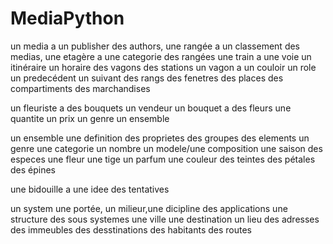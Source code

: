 # MediaPython
un media a 
         un publisher
         des authors,
une rangée a 
           un classement
           des medias,
une etagère a
         une categorie
         des rangées
une train a
         une voie
         un itinéraire
         un horaire
         des vagons
         des stations
un vagon a
         un couloir
         un role
         un predecédent
         un suivant
         des rangs
         des fenetres
         des places
         des compartiments
         des marchandises
         
un fleuriste
         a des bouquets
         un vendeur
un bouquet
         a des fleurs
         une quantite
         un prix
         un genre
         un ensemble
         
un ensemble
         une definition
         des proprietes
         des groupes
         des elements
un genre
         une categorie
         un nombre
         un modele/une composition
         une saison
         des especes
une fleur
         une tige
         un parfum
         une couleur
         des teintes
         des pétales
         des épines
         
 une bidouille
         a une idee
         des tentatives
         
 un system
         une portée, un milieur,une dicipline
         des applications
         une structure
         des sous systemes
une ville
         une destination
         un lieu
         des adresses
         des immeubles
         des desstinations
         des habitants
         des routes
         
